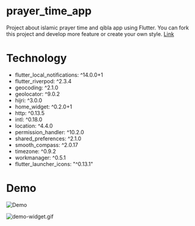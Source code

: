 # prayer_time_app

Project about islamic prayer time and qibla app using Flutter. You can fork this project and develop more feature or create your own style.
[Link](https://play.google.com/store/apps/details?id=com.prayer_time)

# Technology

 - flutter_local_notifications: ^14.0.0+1
 - flutter_riverpod: ^2.3.4
 - geocoding: ^2.1.0
 - geolocator: ^9.0.2
 - hijri: ^3.0.0
 - home_widget: ^0.2.0+1
 - http: ^0.13.5
 - intl: ^0.18.0
 - location: ^4.4.0
 - permission_handler: ^10.2.0
 - shared_preferences: ^2.1.0
 - smooth_compass: ^2.0.17
 - timezone: ^0.9.2
 - workmanager: ^0.5.1
 - flutter_launcher_icons: "^0.13.1"

# Demo

![Demo](https://raw.githubusercontent.com/Harits19/prayer_time_app/main/demo.gif)

![demo-widget.gif](https://github.com/Harits19/prayer_time_app/blob/main/demo-widget.gif?raw=true)